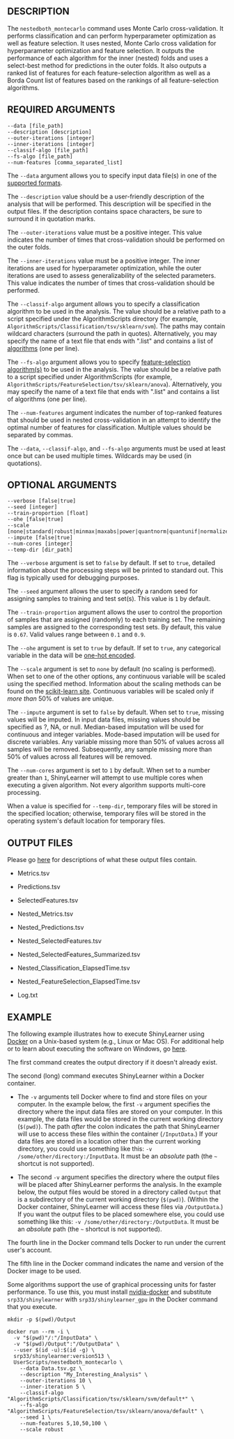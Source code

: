 ## DESCRIPTION

The `nestedboth_montecarlo` command uses Monte Carlo cross-validation. It performs classification and can perform hyperparameter optimization as well as feature selection. It uses nested, Monte Carlo cross validation for hyperparameter optimization and feature selection. It outputs the performance of each algorithm for the inner (nested) folds and uses a select-best method for predictions in the outer folds. It also outputs a ranked list of features for each feature-selection algorithm as well as a Borda Count list of features based on the rankings of all feature-selection algorithms.

## REQUIRED ARGUMENTS

    --data [file_path]
    --description [description]
    --outer-iterations [integer]
    --inner-iterations [integer]
    --classif-algo [file_path]
    --fs-algo [file_path]
    --num-features [comma_separated_list]

The `--data` argument allows you to specify input data file(s) in one of the [supported formats](https://github.com/srp33/ShinyLearner/blob/master/InputFormats.md).

The `--description` value should be a user-friendly description of the analysis that will be performed. This description will be specified in the output files. If the description contains space characters, be sure to surround it in quotation marks.

The `--outer-iterations` value must be a positive integer. This value indicates the number of times that cross-validation should be performed on the outer folds.

The `--inner-iterations` value must be a positive integer. The inner iterations are used for hyperparameter optimization, while the outer iterations are used to assess generalizability of the selected parameters. This value indicates the number of times that cross-validation should be performed. 

The `--classif-algo` argument allows you to specify a classification algorithm to be used in the analysis. The value should be a relative path to a script specified under the AlgorithmScripts directory (for example, `AlgorithmScripts/Classification/tsv/sklearn/svm`). The paths may contain wildcard characters (surround the path in quotes). Alternatively, you may specify the name of a text file that ends with ".list" and contains a list of [algorithms](https://github.com/srp33/ShinyLearner/blob/master/Algorithms.md) (one per line).

The `--fs-algo` argument allows you to specify [feature-selection algorithm(s)](https://github.com/srp33/ShinyLearner/blob/master/Algorithms.md) to be used in the analysis. The value should be a relative path to a script specified under AlgorithmScripts (for example, `AlgorithmScripts/FeatureSelection/tsv/sklearn/anova`). Alternatively, you may specify the name of a text file that ends with ".list" and contains a list of algorithms (one per line).

The `--num-features` argument indicates the number of top-ranked features that should be used in nested cross-validation in an attempt to identify the optimal number of features for classification. Multiple values should be separated by commas.

The `--data`, `--classif-algo`, and `--fs-algo` arguments must be used at least once but can be used multiple times. Wildcards may be used (in quotations).

## OPTIONAL ARGUMENTS

    --verbose [false|true]
    --seed [integer]
    --train-proportion [float]
    --ohe [false|true]
    --scale [none|standard|robust|minmax|maxabs|power|quantnorm|quantunif|normalizer]
    --impute [false|true]
    --num-cores [integer]
    --temp-dir [dir_path]

The `--verbose` argument is set to `false` by default. If set to `true`, detailed information about the processing steps will be printed to standard out. This flag is typically used for debugging purposes.

The `--seed` argument allows the user to specify a random seed for assigning samples to training and test set(s). This value is `1` by default.

The `--train-proportion` argument allows the user to control the proportion of samples that are assigned (randomly) to each training set. The remaining samples are assigned to the corresponding test sets. By default, this value is `0.67`. Valid values range between `0.1` and `0.9`.

The `--ohe` argument is set to `true` by default. If set to `true`, any categorical variable in the data will be [one-hot encoded](https://www.quora.com/What-is-one-hot-encoding-and-when-is-it-used-in-data-science).

The `--scale` argument is set to `none` by default (no scaling is performed). When set to one of the other options, any continuous variable will be scaled using the specified method. Information about the scaling methods can be found on the [scikit-learn site](https://scikit-learn.org/stable/auto_examples/preprocessing/plot_all_scaling.html#sphx-glr-auto-examples-preprocessing-plot-all-scaling-py). Continuous variables will be scaled only if *more than* 50% of values are unique.

The `--impute` argument is set to `false` by default. When set to `true`, missing values will be imputed. In input data files, missing values should be specified as ?, NA, or null. Median-based imputation will be used for continuous and integer variables. Mode-based imputation will be used for discrete variables. Any variable missing more than 50% of values across all samples will be removed. Subsequently, any sample missing more than 50% of values across all features will be removed.

The `--num-cores` argument is set to `1` by default. When set to a number greater than `1`, ShinyLearner will attempt to use multiple cores when executing a given algorithm. Not every algorithm supports multi-core processing.

When a value is specified for `--temp-dir`, temporary files will be stored in the specified location; otherwise, temporary files will be stored in the operating system's default location for temporary files.

## OUTPUT FILES

Please go [here](https://github.com/srp33/ShinyLearner/blob/master/OutputFiles.md) for descriptions of what these output files contain.

* Metrics.tsv

* Predictions.tsv

* SelectedFeatures.tsv

* Nested_Metrics.tsv

* Nested_Predictions.tsv

* Nested_SelectedFeatures.tsv

* Nested_SelectedFeatures_Summarized.tsv

* Nested_Classification_ElapsedTime.tsv

* Nested_FeatureSelection_ElapsedTime.tsv

* Log.txt

## EXAMPLE

The following example illustrates how to execute ShinyLearner using [Docker](https://www.docker.com) on a Unix-based system (e.g., Linux or Mac OS). For additional help or to learn about executing the software on Windows, go [here](http://bioapps.byu.edu/shinylearner/).

The first command creates the output directory if it doesn't already exist.

The second (long) command executes ShinyLearner within a Docker container. 

* The `-v` arguments tell Docker where to find and store files on your computer. In the example below, the first `-v` argument specifies the directory where the input data files are stored on your computer. In this example, the data files would be stored in the current working directory (`$(pwd)`). The path *after* the colon indicates the path that ShinyLearner will use to access these files within the container (`/InputData`.) If your data files are stored in a location other than the current working directory, you could use something like this: `-v /some/other/directory:/InputData`. It must be an *absolute* path (the `~` shortcut is not supported).

* The second `-v` argument specifies the directory where the output files will be placed after ShinyLearner performs the analysis. In the example below, the output files would be stored in a directory called `Output` that is a subdirectory of the current working directory (`$(pwd)`). (Within the Docker container, ShinyLearner will access these files via `/OutputData`.) If you want the output files to be placed somewhere else, you could use something like this: `-v /some/other/directory:/OutputData`. It must be an *absolute* path (the `~` shortcut is not supported).

The fourth line in the Docker command tells Docker to run under the current user's account.

The fifth line in the Docker command indicates the name and version of the Docker image to be used.

Some algorithms support the use of graphical processing units for faster performance. To use this, you must install [nvidia-docker](https://github.com/NVIDIA/nvidia-docker) and substitute `srp33/shinylearner` with `srp33/shinylearner_gpu` in the Docker command that you execute.

    mkdir -p $(pwd)/Output

    docker run --rm -i \
      -v "$(pwd)"/:"/InputData" \
      -v "$(pwd)/Output":"/OutputData" \
      --user $(id -u):$(id -g) \
      srp33/shinylearner:version513 \
      UserScripts/nestedboth_montecarlo \
        --data Data.tsv.gz \
        --description "My_Interesting_Analysis" \
        --outer-iterations 10 \
        --inner-iteration 5 \
        --classif-algo "AlgorithmScripts/Classification/tsv/sklearn/svm/default*" \
        --fs-algo "AlgorithmScripts/FeatureSelection/tsv/sklearn/anova/default" \
        --seed 1 \
        --num-features 5,10,50,100 \
        --scale robust
